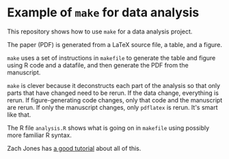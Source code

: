 # Example of `make` for data analysis

This repository shows how to use `make` for a data analysis project.

The paper (PDF) is generated from a LaTeX source file, a table, and a figure.

`make` uses a set of instructions in `makefile` to generate the table and figure using R code and a datafile, and then generate the PDF from the manuscript.

`make` is clever because it deconstructs each part of the analysis so that only parts that have changed need to be rerun. If the data change, everything is rerun. If figure-generating code changes, only that code and the manuscript are rerun. If only the manuscript changes, only `pdflatex` is rerun. It's smart like that.

The R file `analysis.R` shows what is going on in `makefile` using possibly more familiar R syntax.

Zach Jones has [a good tutorial](http://zmjones.com/make/) about all of this.

